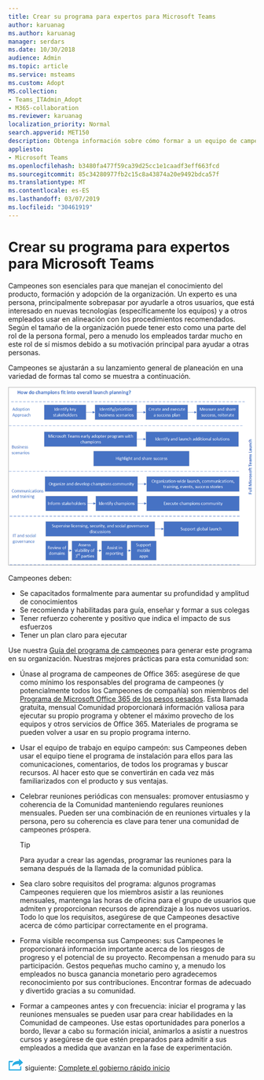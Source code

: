 ```yaml
---
title: Crear su programa para expertos para Microsoft Teams
author: karuanag
ms.author: karuanag
manager: serdars
ms.date: 10/30/2018
audience: Admin
ms.topic: article
ms.service: msteams
ms.custom: Adopt
MS.collection:
- Teams_ITAdmin_Adopt
- M365-collaboration
ms.reviewer: karuanag
localization_priority: Normal
search.appverid: MET150
description: Obtenga información sobre cómo formar a un equipo de campeones para promover la adopción de los equipos.
appliesto:
- Microsoft Teams
ms.openlocfilehash: b3480fa477f59ca39d25cc1e1caadf3eff663fcd
ms.sourcegitcommit: 85c34280977fb2c15c8a43874a20e9492bdca57f
ms.translationtype: MT
ms.contentlocale: es-ES
ms.lasthandoff: 03/07/2019
ms.locfileid: "30461919"
---
```

# <a name="create-your-champions-program-for-microsoft-teams"></a>Crear su programa para expertos para Microsoft Teams

Campeones son esenciales para que manejan el conocimiento del producto, formación y adopción de la organización. Un experto es una persona, principalmente sobrepasar por ayudarle a otros usuarios, que está interesado en nuevas tecnologías (específicamente los equipos) y a otros empleados usar en alineación con los procedimientos recomendados. Según el tamaño de la organización puede tener esto como una parte del rol de la persona formal, pero a menudo los empleados tardar mucho en este rol de sí mismos debido a su motivación principal para ayudar a otras personas.

Campeones se ajustarán a su lanzamiento general de planeación en una variedad de formas tal como se muestra a continuación.

![Campeones y planificación del lanzamiento](media/teams-adoption-champions.png)

Campeones deben:

- Se capacitados formalmente para aumentar su profundidad y amplitud de conocimientos
- Se recomienda y habilitadas para guía, enseñar y formar a sus colegas
- Tener refuerzo coherente y positivo que indica el impacto de sus esfuerzos
- Tener un plan claro para ejecutar

Use nuestra [Guía del programa de campeones](https://go.microsoft.com/fwlink/?linkid=854665) para generar este programa en su organización. Nuestras mejores prácticas para esta comunidad son:

- Únase al programa de campeones de Office 365: asegúrese de que como mínimo los responsables del programa de campeones (y potencialmente todos los Campeones de compañía) son miembros del [Programa de Microsoft Office 365 de los pesos pesados](https://aka.ms/O365Champions). Esta llamada gratuita, mensual Comunidad proporcionará información valiosa para ejecutar su propio programa y obtener el máximo provecho de los equipos y otros servicios de Office 365. Materiales de programa se pueden volver a usar en su propio programa interno.

- Usar el equipo de trabajo en equipo campeón: sus Campeones deben usar el equipo tiene el programa de instalación para ellos para las comunicaciones, comentarios, de todos los programas y buscar recursos.  Al hacer esto que se convertirán en cada vez más familiarizados con el producto y sus ventajas.

- Celebrar reuniones periódicas con mensuales: promover entusiasmo y coherencia de la Comunidad manteniendo regulares reuniones mensuales. Pueden ser una combinación de en reuniones virtuales y la persona, pero su coherencia es clave para tener una comunidad de campeones próspera.

    > [!TIP]
    > Para ayudar a crear las agendas, programar las reuniones para la semana después de la llamada de la comunidad pública. 

- Sea claro sobre requisitos del programa: algunos programas Campeones requieren que los miembros asistir a las reuniones mensuales, mantenga las horas de oficina para el grupo de usuarios que admiten y proporcionan recursos de aprendizaje a los nuevos usuarios. Todo lo que los requisitos, asegúrese de que Campeones desactive acerca de cómo participar correctamente en el programa.

- Forma visible recompensa sus Campeones: sus Campeones le proporcionará información importante acerca de los riesgos de progreso y el potencial de su proyecto. Recompensan a menudo para su participación. Gestos pequeñas mucho camino y, a menudo los empleados no busca ganancia monetario pero agradecemos reconocimiento por sus contribuciones. Encontrar formas de adecuado y divertido gracias a su comunidad. 

- Formar a campeones antes y con frecuencia: iniciar el programa y las reuniones mensuales se pueden usar para crear habilidades en la Comunidad de campeones. Use estas oportunidades para ponerlos a bordo, llevar a cabo su formación inicial, animarlos a asistir a nuestros cursos y asegúrese de que estén preparados para admitir a sus empleados a medida que avanzan en la fase de experimentación.  

![Icono de pasos siguiente](media/teams-adoption-next-icon.png) siguiente: [Complete el gobierno rápido inicio](teams-adoption-governance-quick-start.md)

